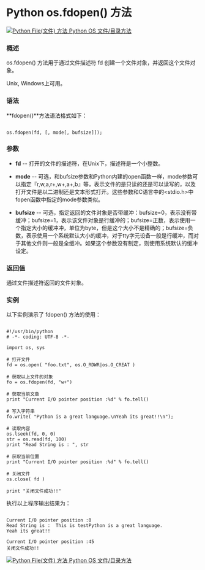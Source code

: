 Python os.fdopen() 方法
=====================

 [![Python File(文件) 方法](../images/up.gif)
 Python OS 文件/目录方法](os-file-methods.html)


  ### 概述

 os.fdopen() 方法用于通过文件描述符 fd 创建一个文件对象，并返回这个文件对象。

 Unix, Windows上可用。

 ### 语法

 **fdopen()**方法语法格式如下：

 
```

os.fdopen(fd, [, mode[, bufsize]]);

```

 ### 参数

  * **fd** -- 打开的文件的描述符，在Unix下，描述符是一个小整数。


 * **mode** -- 可选，和bufsize参数和Python内建的open函数一样，mode参数可以指定『r,w,a,r+,w+,a+,b』等，表示文件的是只读的还是可以读写的，以及打开文件是以二进制还是文本形式打开。这些参数和C语言中的<stdio.h>中fopen函数中指定的mode参数类似。


 * **bufsize** -- 可选，指定返回的文件对象是否带缓冲：bufsize=0，表示没有带缓冲；bufsize=1，表示该文件对象是行缓冲的；bufsize=正数，表示使用一个指定大小的缓冲冲，单位为byte，但是这个大小不是精确的；bufsize=负数，表示使用一个系统默认大小的缓冲，对于tty字元设备一般是行缓冲，而对于其他文件则一般是全缓冲。如果这个参数没有制定，则使用系统默认的缓冲设定。


  ### 返回值

 通过文件描述符返回的文件对象。

 ### 实例

 以下实例演示了 fdopen() 方法的使用：

 
```

#!/usr/bin/python
# -*- coding: UTF-8 -*-

import os, sys

# 打开文件
fd = os.open( "foo.txt", os.O_RDWR|os.O_CREAT )

# 获取以上文件的对象
fo = os.fdopen(fd, "w+")

# 获取当前文章
print "Current I/O pointer position :%d" % fo.tell()

# 写入字符串
fo.write( "Python is a great language.\nYeah its great!!\n");

# 读取内容
os.lseek(fd, 0, 0)
str = os.read(fd, 100)
print "Read String is : ", str

# 获取当前位置
print "Current I/O pointer position :%d" % fo.tell()

# 关闭文件
os.close( fd )

print "关闭文件成功!!"

```

 执行以上程序输出结果为：

 
```

Current I/O pointer position :0
Read String is :  This is testPython is a great language.
Yeah its great!!

Current I/O pointer position :45
关闭文件成功!!

```

 [![Python File(文件) 方法](../images/up.gif)
 Python OS 文件/目录方法](os-file-methods.html)